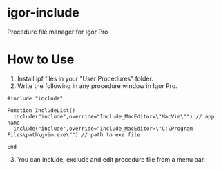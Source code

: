 # igor-include
Procedure file manager for Igor Pro

# How to Use
1. Install ipf files in your "User Procedures" folder.
2. Write the following in any procedure window in Igor Pro.
```
#include "include" 

Function IncludeList()
  include("include",override="Include_MacEditor=\"MacVim\"") // app name
  include("include",override="Include_MacEditor=\"C:\Program Files\path\gvim.exe\"") // path to exe file

End
```
3. You can include, exclude and edit procedure file from a menu bar.

